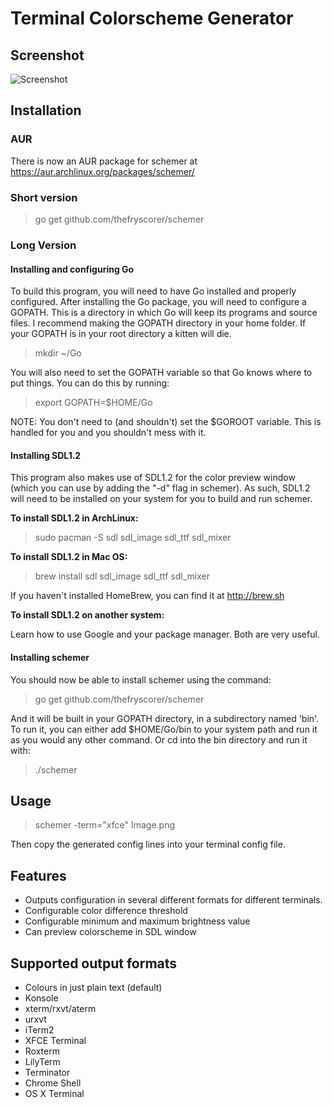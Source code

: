 Terminal Colorscheme Generator
==============================

## Screenshot 
![Screenshot](http://i.imgur.com/TSLluID.png)

## Installation 

### AUR

There is now an AUR package for schemer at https://aur.archlinux.org/packages/schemer/

### Short version

> go get github.com/thefryscorer/schemer

### Long Version

#### Installing and configuring Go
To build this program, you will need to have Go installed and properly configured. After installing the Go package, you will need to configure a GOPATH. This is a directory in which Go will keep its programs and source files. I recommend making the GOPATH directory in your home folder. If your GOPATH is in your root directory a kitten will die. 

> mkdir ~/Go

You will also need to set the GOPATH variable so that Go knows where to put things. You can do this by running:

> export GOPATH=$HOME/Go

NOTE: You don't need to (and shouldn't) set the $GOROOT variable. This is handled for you and you shouldn't mess with it.

#### Installing SDL1.2
This program also makes use of SDL1.2 for the color preview window (which you can use by adding the "-d" flag in schemer). As such, SDL1.2 will need to be installed on your system for you to build and run schemer.

**To install SDL1.2 in ArchLinux:**

> sudo pacman -S sdl sdl_image sdl_ttf sdl_mixer

**To install SDL1.2 in Mac OS:**

> brew install sdl sdl_image sdl_ttf sdl_mixer

If you haven't installed HomeBrew, you can find it at http://brew.sh 


**To install SDL1.2 on another system:**

Learn how to use Google and your package manager. Both are very useful. 

#### Installing schemer
You should now be able to install schemer using the command:

> go get github.com/thefryscorer/schemer

And it will be built in your GOPATH directory, in a subdirectory named 'bin'. To run it, you can either add $HOME/Go/bin to your system path and run it as you would any other command. Or cd into the bin directory and run it with:

> ./schemer

## Usage 

> schemer -term="xfce" Image.png

Then copy the generated config lines into your terminal config file.

## Features 

- Outputs configuration in several different formats for different terminals.
- Configurable color difference threshold
- Configurable minimum and maximum brightness value
- Can preview colorscheme in SDL window

## Supported output formats

- Colours in just plain text (default)
- Konsole
- xterm/rxvt/aterm
- urxvt
- iTerm2
- XFCE Terminal
- Roxterm
- LilyTerm
- Terminator
- Chrome Shell
- OS X Terminal
